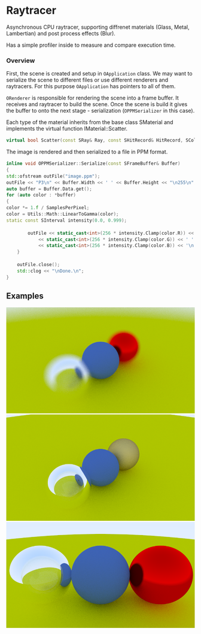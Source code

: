 # Raytracer

Asynchronous CPU raytracer, supporting diffrenet materials (Glass, Metal, Lambertian) and post process effects (Blur).

Has a simple profiler inside to measure and compare execution time.

### Overview

First, the scene is created and setup in `OApplication` class.
We may want to serialize the scene to different files or use different renderers and raytracers. For this
purpose `OApplication` has pointers to all of them.

`ORenderer` is responsible for rendering the scene into a frame buffer. It receives and raytracer to build the scene.
Once the scene is build it gives the buffer to onto the next stage - serialization (`OPPMSerializer` in this case).

Each type of the material inherits from the base class SMaterial and implements the virtual function IMaterial::Scatter.

```cpp 
virtual bool Scatter(const SRay& Ray, const SHitRecord& HitRecord, SColor& OutAttenuation, SRay& OutScattered) const = 0;
```

The image is rendered and then serialized to a file in PPM format.

```cpp
inline void OPPMSerializer::Serialize(const SFrameBuffer& Buffer)
{
std::ofstream outFile("image.ppm");
outFile << "P3\n" << Buffer.Width << ' ' << Buffer.Height << "\n255\n";
auto buffer = Buffer.Data.get();
for (auto color : *buffer)
{
color *= 1.f / SamplesPerPixel;
color = Utils::Math::LinearToGamma(color);
static const SInterval intensity(0.0, 0.999);

		outFile << static_cast<int>(256 * intensity.Clamp(color.R)) << ' '
			<< static_cast<int>(256 * intensity.Clamp(color.G)) << ' '
			<< static_cast<int>(256 * intensity.Clamp(color.B)) << '\n';
	}

	outFile.close();
	std::clog << "\nDone.\n";
}
```

## Examples

![Blur](https://github.com/Cybeaster/Raytracer/blob/develop/Examples/FocusGlassLabMetal.png)
![Metal](https://github.com/Cybeaster/Raytracer/blob/develop/Examples/GlassLabertianFuzzedMetal.png)
![Lambertian](https://github.com/Cybeaster/Raytracer/blob/develop/Examples/GlassLabertianMetal.png)


